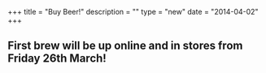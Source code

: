 +++
title = "Buy Beer!"
description = ""
type = "new"
date = "2014-04-02"
+++

## First brew will be up online and in stores from Friday 26th March!
